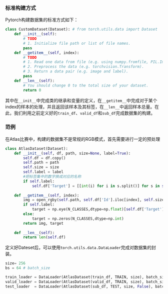 ### 标准构建方式

Pytorch构建数据集的标准方式如下：

```python
class CustomDataset(Dataset): # from torch.utils.data import Dataset
    def __init__(self):
        # TODO
        # 1. Initialize file path or list of file names.
        pass
    def __getitem__(self, index):
        # TODO
        # 1. Read one data from file (e.g. using numpy.fromfile, PIL.Image.open).
        # 2. Preprocess the data (e.g. torchvision.Transform).
        # 3. Return a data pair (e.g. image and label).
        pass
    def __len__(self):
        # You should change 0 to the total size of your dataset.
        return 0
```

其中在`__init__`中完成类的继承和变量的定义，在`__getitem__`中完成对于某个index的样本的处理，并且返回该样本及其标签，在`__len__`中返回样本总量。在此，我们利用之前定义好的`train_df`、`valid_df`和`sub_df`完成数据集的构建。





### 范例

在Atlas比赛中，构建的数据集不是常规的RGB模式，首先需要进行一定的预处理

```python
class AtlasDataset(Dataset):
    def __init__(self, df, path, size=None, label=True):        
        self.df = df.copy()
        self.path = path
        self.size = size
        self.label = label
        #把标签集中的数字换成对应的名称
        if self.label:
            self.df['Target'] = [[int(i) for i in s.split()] for s in self.df['Target']] # 对标签进行预处理
        
    def __getitem__(self, index):        
        img = open_rgby(self.path, self.df['Id'].iloc[index], self.size)
        if self.label:
            target = np.eye(N_CLASSES,dtype=np.float)[self.df['Target'].iloc[index]].sum(axis=0) # 对标签进行独热编码
        else:
            target = np.zeros(N_CLASSES,dtype=np.int)
        return img, target
    
    def __len__(self):
        return len(self.df)
```

定义好Dateset后，可以使用`torch.utils.data.DataLoader`完成对数据集的封装。

```python
size= 256
bs = 64 # batch_size

train_loader = DataLoader(AtlasDataset(train_df, TRAIN, size), batch_size=bs, shuffle=True, num_workers=2)
valid_loader = DataLoader(AtlasDataset(valid_df, TRAIN, size), batch_size=bs, shuffle=True, num_workers=2)
test_loader  = DataLoader(AtlasDataset(sub_df, TEST, size, False), batch_size=bs, shuffle=False, num_workers=2)
```



